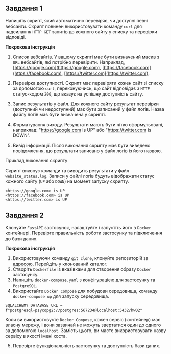 ## Завдання 1

Напишіть скрипт, який автоматично перевіряє, чи доступні певні вебсайти. Скрипт повинен використовувати команду `curl` для надсилання `HTTP GET` запитів до кожного сайту у списку та перевірки відповіді.

**Покрокова інструкція**

1. Список вебсайтів. У вашому скрипті має бути визначений масив з `URL` вебсайтів, які потрібно перевірити. Наприклад, [https://google.com](https://google.com), [https://facebook.com](https://facebook.com), [https://twitter.com](https://twitter.com).

2. Перевірка доступності. Скрипт має перевіряти кожен сайт зі списку за допомогою `curl`, переконуючись, що сайт відповідає з `HTTP` статус-кодом `200`, що вказує на успішну доступність сайту.

3. Запис результатів у файл. Для кожного сайту результат перевірки (доступний чи недоступний) має бути записаний у файл логів. Назва файлу логів має бути визначена у скрипті.

4. Форматування виходу. Результати мають бути чітко сформульовані, наприклад: "[<https://google.com>](https://google.com/) is UP" або "[<https://twitter.com>](https://twitter.com/) is DOWN".

5. Вивід інформації. Після виконання скрипту має бути виведено повідомлення, що результати записано у файл логів із його назвою.

Приклад виконання скрипту

Скрипт виконує команди та виводить результати у файл `website_status.log`. Записи у файлі логів будуть відображати статус кожного сайту (`UP` або `DOWN`) на момент запуску скрипту.

```
<https://google.com> is UP
<https://facebook.com> is UP
<https://twitter.com> is UP
```

## Завдання 2

Клонуйте `FastAPI` застосунок, налаштуйте і запустіть його в `Docker` контейнері. Перевірте правильність роботи застосунку та підключення до бази даних.

**Покрокова інструкція**

1. Використовуючи команду `git clone`, клонуйте репозиторій за [адресою](https://github.com/GoIT-Python-Web/Computer-Systems-hw02). Перейдіть у клонований каталог.
2. Створіть `Dockerfile` із вказівками для створення образу `Docker` застосунку.
3. Напишіть `docker-compose.yaml` з конфігурацією для застосунку та `PostgreSQL`.
4. Використайте `Docker Compose` для побудови середовища, команду `docker-compose up` для запуску середовища.

`SQLALCHEMY_DATABASE_URL = f"postgresql+psycopg2://postgres:567234@localhost:5432/hw02"`

Коли ви використовуєте `Docker Compose`, кожен сервіс (контейнер) має власну мережу, і вони зазвичай не можуть звертатися один до одного за допомогою `localhost`. Замість цього, ви маєте використовувати назву сервісу в якості імені хоста.

5. Перевірте функціональність застосунку та доступність бази даних.
